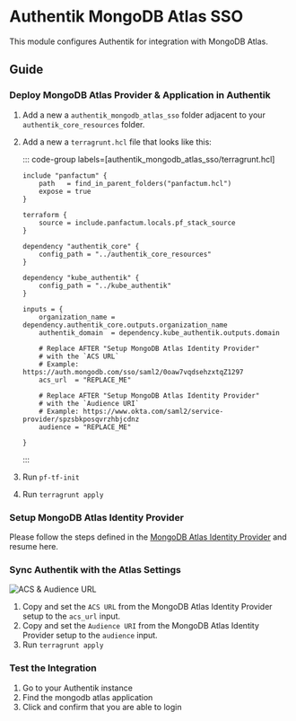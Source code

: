 # Authentik MongoDB Atlas SSO

This module configures Authentik for integration with MongoDB Atlas.

## Guide

### Deploy MongoDB Atlas Provider & Application in Authentik

1. Add a new a `authentik_mongodb_atlas_sso` folder adjacent to your `authentik_core_resources` folder.
2. Add a new a `terragrunt.hcl` file that looks like this:

    ::: code-group labels=[authentik_mongodb_atlas_sso/terragrunt.hcl]
    ```hcl collapse={1-9} "REPLACE_ME"
    include "panfactum" {
        path   = find_in_parent_folders("panfactum.hcl")
        expose = true
    }

    terraform {
        source = include.panfactum.locals.pf_stack_source
    }

    dependency "authentik_core" {
        config_path = "../authentik_core_resources"
    }

    dependency "kube_authentik" {
        config_path = "../kube_authentik"
    }

    inputs = {
        organization_name = dependency.authentik_core.outputs.organization_name
        authentik_domain  = dependency.kube_authentik.outputs.domain
        
        # Replace AFTER "Setup MongoDB Atlas Identity Provider"
        # with the `ACS URL`
        # Example: https://auth.mongodb.com/sso/saml2/0oaw7vqdsehzxtqZ1297
        acs_url  = "REPLACE_ME"

        # Replace AFTER "Setup MongoDB Atlas Identity Provider"
        # with the `Audience URI`
        # Example: https://www.okta.com/saml2/service-provider/spzsbkposqvrzhbjcdnz
        audience = "REPLACE_ME"

    }
    ```
    :::  

3. Run `pf-tf-init`
4. Run `terragrunt apply`

### Setup MongoDB Atlas Identity Provider

Please follow the steps defined in the [MongoDB Atlas Identity Provider](/docs/main/reference/infrastructure-modules/direct/authentik/mongodb_atlas_identity_provider) and resume here. 

### Sync Authentik with the Atlas Settings

![ACS & Audience URL](doc_images/mongodb-atlas-identity-providers-acs-url.png)

1. Copy and set the `ACS URL` from the MongoDB Atlas Identity Provider setup to the `acs_url` input.
2. Copy and set the `Audience URI` from the MongoDB Atlas Identity Provider setup to the `audience` input.
3. Run `terragrunt apply`

### Test the Integration

1. Go to your Authentik instance
2. Find the mongodb atlas application
3. Click and confirm that you are able to login